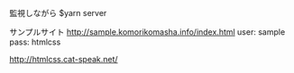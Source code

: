 
監視しながら
$yarn server


サンプルサイト
http://sample.komorikomasha.info/index.html
user: sample
pass: htmlcss

http://htmlcss.cat-speak.net/
